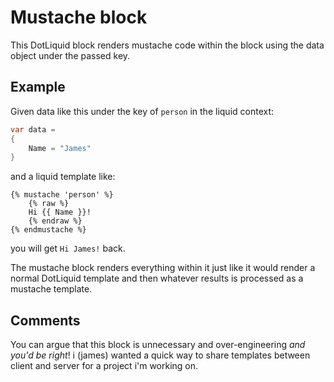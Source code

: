 ﻿# Mustache block

This DotLiquid block renders mustache code within the block using the data object under the passed key.

## Example

Given data like this under the key of `person` in the liquid context:

```c#
var data = 
{
	Name = "James"
}
```

and a liquid template like:

```
{% mustache 'person' %}
	{% raw %}
	Hi {{ Name }}!
	{% endraw %}
{% endmustache %}
```

you will get `Hi James!` back.

The mustache block renders everything within it just like it would render a normal DotLiquid template and then whatever results is processed
as a mustache template.

## Comments

You can argue that this block is unnecessary and over-engineering *and you'd be right*! i (james) wanted a quick way to
share templates between client and server for a project i'm working on.